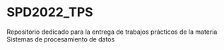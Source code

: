 # SPD2022_TPS
Repositorio dedicado para la entrega de trabajos prácticos de la materia Sistemas de procesamiento de datos
